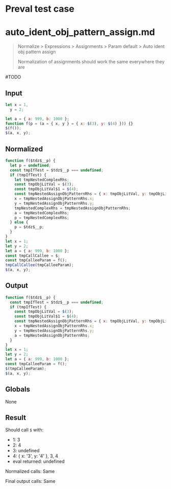# Preval test case

# auto_ident_obj_pattern_assign.md

> Normalize > Expressions > Assignments > Param default > Auto ident obj pattern assign
>
> Normalization of assignments should work the same everywhere they are

#TODO

## Input

`````js filename=intro
let x = 1,
  y = 2;

let a = { a: 999, b: 1000 };
function f(p = (a = { x, y } = { x: $(3), y: $(4) })) {}
$(f());
$(a, x, y);
`````

## Normalized

`````js filename=intro
function f($tdz$__p) {
  let p = undefined;
  const tmpIfTest = $tdz$__p === undefined;
  if (tmpIfTest) {
    let tmpNestedComplexRhs;
    const tmpObjLitVal = $(3);
    const tmpObjLitVal$1 = $(4);
    const tmpNestedAssignObjPatternRhs = { x: tmpObjLitVal, y: tmpObjLitVal$1 };
    x = tmpNestedAssignObjPatternRhs.x;
    y = tmpNestedAssignObjPatternRhs.y;
    tmpNestedComplexRhs = tmpNestedAssignObjPatternRhs;
    a = tmpNestedComplexRhs;
    p = tmpNestedComplexRhs;
  } else {
    p = $tdz$__p;
  }
}
let x = 1;
let y = 2;
let a = { a: 999, b: 1000 };
const tmpCallCallee = $;
const tmpCalleeParam = f();
tmpCallCallee(tmpCalleeParam);
$(a, x, y);
`````

## Output

`````js filename=intro
function f($tdz$__p) {
  const tmpIfTest = $tdz$__p === undefined;
  if (tmpIfTest) {
    const tmpObjLitVal = $(3);
    const tmpObjLitVal$1 = $(4);
    const tmpNestedAssignObjPatternRhs = { x: tmpObjLitVal, y: tmpObjLitVal$1 };
    x = tmpNestedAssignObjPatternRhs.x;
    y = tmpNestedAssignObjPatternRhs.y;
    a = tmpNestedAssignObjPatternRhs;
  }
}
let x = 1;
let y = 2;
let a = { a: 999, b: 1000 };
const tmpCalleeParam = f();
$(tmpCalleeParam);
$(a, x, y);
`````

## Globals

None

## Result

Should call `$` with:
 - 1: 3
 - 2: 4
 - 3: undefined
 - 4: { x: '3', y: '4' }, 3, 4
 - eval returned: undefined

Normalized calls: Same

Final output calls: Same
